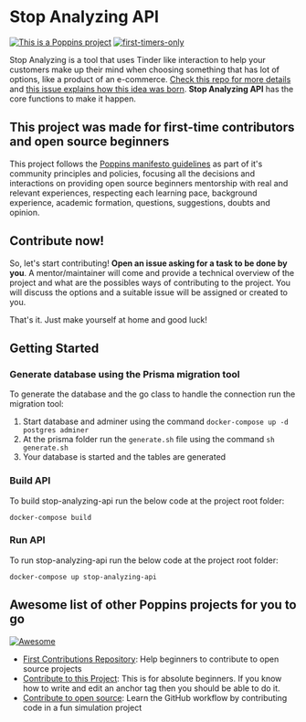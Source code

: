 # Stop Analyzing API

[![This is a Poppins project](https://raw.githubusercontent.com/bancodobrasil/poppins/master/badge-poppins.svg)](https://github.com/bancodobrasil/poppins)
[![first-timers-only](https://img.shields.io/badge/first--timers--only-friendly-blue.svg?style=flat-square)](https://www.firsttimersonly.com/)

Stop Analyzing is a tool that uses Tinder like interaction to help your customers make up their mind when choosing something that has lot of options, like a product of an e-commerce. [Check this repo for more details](https://github.com/bancodobrasil/stop-analyzing) and [this issue explains how this idea was born](https://github.com/bancodobrasil/stop-analyzing/issues/2). **Stop Analyzing API** has the core functions to make it happen.

## This project was made for first-time contributors and open source beginners

This project follows the [Poppins manifesto guidelines](https://github.com/bancodobrasil/poppins) as part of it's community principles and policies, focusing all the decisions and interactions on providing open source beginners mentorship with real and relevant experiences, respecting each learning pace, background experience, academic formation, questions, suggestions, doubts and opinion. 

## Contribute now!

So, let's start contributing! **Open an issue asking for a task to be done by you**. A mentor/maintainer will come and provide a technical overview of the project and what are the possibles ways of contributing to the project. You will discuss the options and a suitable issue will be assigned or created to you. 

That's it. Just make yourself at home and good luck!

## Getting Started

### Generate database using the Prisma migration tool

To generate the database and the go class to handle the connection run the migration tool:
1. Start database and adminer using the command `docker-compose up -d postgres adminer`
1. At the prisma folder run the `generate.sh` file using the command `sh generate.sh`
1. Your database is started and the tables are generated

### Build API
To build stop-analyzing-api run the below code at the project root folder:
```
docker-compose build
```

### Run API
To run stop-analyzing-api run the below code at the project root folder:
```
docker-compose up stop-analyzing-api
```

## Awesome list of other Poppins projects for you to go 
[![Awesome](https://camo.githubusercontent.com/1997c7e760b163a61aba3a2c98f21be8c524be29/68747470733a2f2f617765736f6d652e72652f62616467652e737667)](https://github.com/sindresorhus/awesome)

- [First Contributions Repository](https://github.com/firstcontributions/first-contributions): Help beginners to contribute to open source projects
- [Contribute to this Project](https://github.com/Syknapse/Contribute-To-This-Project): This is for absolute beginners. If you know how to write and edit an anchor tag <a href="" target=""></a> then you should be able to do it.
- [Contribute to open source](https://github.com/danthareja/contribute-to-open-source):
Learn the GitHub workflow by contributing code in a fun simulation project
